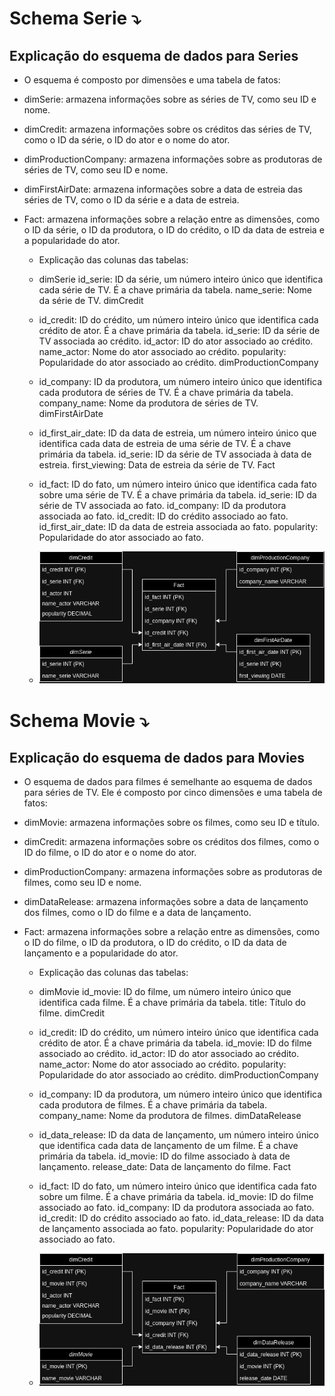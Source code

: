 # Schema Serie ⤵  

## Explicação do esquema de dados para Series


- O esquema é composto por dimensões e uma tabela de fatos:

- dimSerie: armazena informações sobre as séries de TV, como seu ID e nome.

- dimCredit: armazena informações sobre os créditos das séries de TV, como o ID da série, o ID do ator e o nome do ator.

- dimProductionCompany: armazena informações sobre as produtoras de séries de TV, como seu ID e nome.

- dimFirstAirDate: armazena informações sobre a data de estreia das séries de TV, como o ID da série e a data de estreia.

- Fact: armazena informações sobre a relação entre as dimensões, como o ID da série, o ID da produtora, o ID do crédito, o ID da data de estreia e a popularidade do ator.

	- Explicação das colunas das tabelas:

	- dimSerie
id_serie: ID da série, um número inteiro único que identifica cada série de TV. É a chave primária da tabela.
name_serie: Nome da série de TV.
dimCredit

	- id_credit: ID do crédito, um número inteiro único que identifica cada crédito de ator. É a chave primária da tabela.
id_serie: ID da série de TV associada ao crédito.
id_actor: ID do ator associado ao crédito.
name_actor: Nome do ator associado ao crédito.
popularity: Popularidade do ator associado ao crédito.
dimProductionCompany

	- id_company: ID da produtora, um número inteiro único que identifica cada produtora de séries de TV. É a chave primária da tabela.
company_name: Nome da produtora de séries de TV.
dimFirstAirDate

	- id_first_air_date: ID da data de estreia, um número inteiro único que identifica cada data de estreia de uma série de TV. É a chave primária da tabela.
id_serie: ID da série de TV associada à data de estreia.
first_viewing: Data de estreia da série de TV.
Fact

	- id_fact: ID do fato, um número inteiro único que identifica cada fato sobre uma série de TV. É a chave primária da tabela.
id_serie: ID da série de TV associada ao fato.
id_company: ID da produtora associada ao fato.
id_credit: ID do crédito associado ao fato.
id_first_air_date: ID da data de estreia associada ao fato.
popularity: Popularidade do ator associado ao fato.

	- ![](Prints_Schema/Schema_Serie.drawio.png)



# Schema Movie ⤵
  
## Explicação do esquema de dados para Movies  


- O esquema de dados para filmes é semelhante ao esquema de dados para séries de TV. Ele é composto por cinco dimensões e uma tabela de fatos:

- dimMovie: armazena informações sobre os filmes, como seu ID e título.
	
- dimCredit: armazena informações sobre os créditos dos filmes, como o ID do filme, o ID do ator e o nome do ator.
	
- dimProductionCompany: armazena informações sobre as produtoras de filmes, como seu ID e nome.
	
- dimDataRelease: armazena informações sobre a data de lançamento dos filmes, como o ID do filme e a data de lançamento.
	
- Fact: armazena informações sobre a relação entre as dimensões, como o ID do filme, o ID da produtora, o ID do crédito, o ID da data de lançamento e a popularidade do ator.

	- Explicação das colunas das tabelas:  

	- dimMovie
id_movie: ID do filme, um número inteiro único que identifica cada filme. É a chave primária da tabela.
title: Título do filme.
dimCredit

	- id_credit: ID do crédito, um número inteiro único que identifica cada crédito de ator. É a chave primária da tabela.
id_movie: ID do filme associado ao crédito.
id_actor: ID do ator associado ao crédito.
name_actor: Nome do ator associado ao crédito.
popularity: Popularidade do ator associado ao crédito.
dimProductionCompany

	- id_company: ID da produtora, um número inteiro único que identifica cada produtora de filmes. É a chave primária da tabela.
company_name: Nome da produtora de filmes.
dimDataRelease

	- id_data_release: ID da data de lançamento, um número inteiro único que identifica cada data de lançamento de um filme. É a chave primária da tabela.
id_movie: ID do filme associado à data de lançamento.
release_date: Data de lançamento do filme.
Fact

	- id_fact: ID do fato, um número inteiro único que identifica cada fato sobre um filme. É a chave primária da tabela.
id_movie: ID do filme associado ao fato.
id_company: ID da produtora associada ao fato.
id_credit: ID do crédito associado ao fato.
id_data_release: ID da data de lançamento associada ao fato.
popularity: Popularidade do ator associado ao fato.


	- ![](Prints_Schema/Schema_Movie.drawio.png)
	

